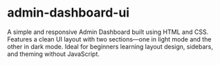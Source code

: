 # admin-dashboard-ui
A simple and responsive Admin Dashboard built using HTML and CSS. Features a clean UI layout with two sections—one in light mode and the other in dark mode. Ideal for beginners learning layout design, sidebars, and theming without JavaScript.
